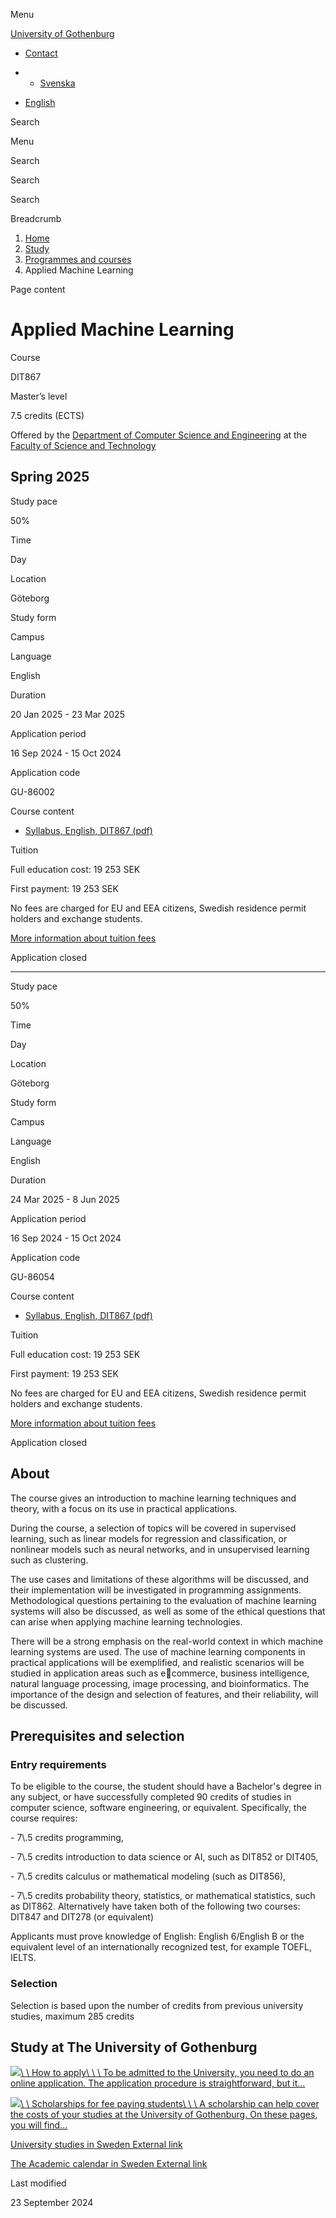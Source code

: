 Menu

[University of Gothenburg](https://www.gu.se/en)

- [Contact](https://www.gu.se/en/contact)

- - [Svenska](https://www.gu.se/studera/hitta-utbildning/tillampad-maskininlarning-dit867)
- [English](https://www.gu.se/en/study-gothenburg/applied-machine-learning-dit867)

Search


Menu


Search


Search

Search

Breadcrumb

1. [Home](https://www.gu.se/en)
2. [Study](https://www.gu.se/en/study-in-gothenburg)
3. [Programmes and courses](https://www.gu.se/en/study-in-gothenburg/study-options)
4. Applied Machine Learning


Page content

# Applied Machine Learning

Course


DIT867


Master’s level



7.5 credits (ECTS)




Offered by the
[Department of Computer Science and Engineering](https://www.gu.se/en/computer-science-engineering)
at the
[Faculty of Science and Technology](https://www.gu.se/en/science-and-technology)

## Spring 2025

Study pace


50%

Time


Day

Location


Göteborg

Study form


Campus

Language


English

Duration


20 Jan 2025
\- 23 Mar 2025

Application period


16 Sep 2024
\- 15 Oct 2024

Application code


GU-86002

Course content


- [Syllabus, English, DIT867 (pdf)](https://kursplaner.gu.se/pdf/kurs/en/DIT867)


Tuition


Full education cost: 19 253 SEK

First payment: 19 253 SEK

No fees are charged for EU and EEA citizens, Swedish residence permit holders and exchange students.

[More information about tuition fees](https://www.gu.se/en/study-in-gothenburg/apply/tuition-fees)

Application closed


* * *

Study pace


50%

Time


Day

Location


Göteborg

Study form


Campus

Language


English

Duration


24 Mar 2025
\- 8 Jun 2025

Application period


16 Sep 2024
\- 15 Oct 2024

Application code


GU-86054

Course content


- [Syllabus, English, DIT867 (pdf)](https://kursplaner.gu.se/pdf/kurs/en/DIT867)


Tuition


Full education cost: 19 253 SEK

First payment: 19 253 SEK

No fees are charged for EU and EEA citizens, Swedish residence permit holders and exchange students.

[More information about tuition fees](https://www.gu.se/en/study-in-gothenburg/apply/tuition-fees)

Application closed


## About

The course gives an introduction to machine learning techniques and theory, with a focus on its use in practical applications.

During the course, a selection of topics will be covered in supervised learning, such as linear models for regression and classification, or nonlinear models such as neural networks, and in unsupervised learning such as clustering.

The use cases and limitations of these algorithms will be discussed, and their implementation will be investigated in programming assignments. Methodological questions pertaining to the evaluation of machine learning systems will also be discussed, as well as some of the ethical questions that can arise when applying machine learning technologies.

There will be a strong emphasis on the real-world context in which machine learning systems are used. The use of machine learning components in practical applications will be exemplified, and realistic scenarios will be studied in application areas such as ecommerce, business intelligence, natural language processing, image processing, and bioinformatics. The importance of the design and selection of features, and their reliability, will be discussed.

## Prerequisites and selection

### Entry requirements

To be eligible to the course, the student should have a Bachelor's degree in any subject, or have successfully completed 90 credits of studies in computer science, software engineering, or equivalent. Specifically, the course requires:

\- 7\\.5 credits programming,

\- 7\\.5 credits introduction to data science or AI, such as DIT852 or DIT405,

\- 7\\.5 credits calculus or mathematical modeling (such as DIT856),

\- 7\\.5 credits probability theory, statistics, or mathematical statistics, such as DIT862. Alternatively have taken both of the following two courses: DIT847 and DIT278 (or equivalent)

Applicants must prove knowledge of English: English 6/English B or the equivalent level of an internationally recognized test, for example TOEFL, IELTS.

### Selection

Selection is based upon the number of credits from previous university studies, maximum 285 credits

## Study at The University of Gothenburg

[![](https://www.gu.se/sites/default/files/dynamic-image/dynamic_image_2188_218/public/2020-03/cytonn-photography-ZJEKICY5EXY-unsplash.jpg?media_id=2553&width=1904&height=208)\\
\\
How to apply\\
\\
\\
To be admitted to the University, you need to do an online application. The application procedure is straightforward, but it…](https://www.gu.se/en/study-in-gothenburg/apply)

[![](https://www.gu.se/sites/default/files/dynamic-image/dynamic_image_2188_218/public/2024-01/GU-7.jpg?media_id=95188&width=1904&height=208)\\
\\
Scholarships for fee paying students\\
\\
\\
A scholarship can help cover the costs of your studies at the University of Gothenburg. On these pages, you will find…](https://www.gu.se/en/study-in-gothenburg/apply/scholarships-for-fee-paying-students)

[University studies in Sweden External link](https://www.gu.se/en/study-in-gothenburg/before-you-arrive/university-studies-in-sweden "External link")

[The Academic calendar in Sweden External link](https://www.gu.se/en/study-in-gothenburg/when-you-are-here/academic-calendar "External link")

Last modified


23 September 2024